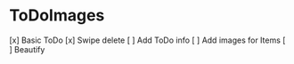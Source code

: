 # ToDoImages

[x] Basic ToDo
[x] Swipe delete
[ ] Add ToDo info
[ ] Add images for Items
[ ] Beautify


